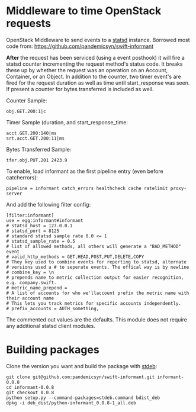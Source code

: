 # Middleware to time OpenStack requests

OpenStack Middleware to send events to a [statsd](http://github.com/etsy/statsd/ "statsd") instance.
Borrowed most code from: https://github.com/pandemicsyn/swift-informant

**After** the request has been serviced (using a event posthook) it will fire a statsd counter incrementing the request method's status code.  It breaks these up by whether the request was an operation on an Account, Container, or an Object. In addition to the counter, two timer event's are fired for the request duration as well as time until start_response was seen. If present a counter for bytes transferred is included as well.

Counter Sample:

    obj.GET.200:1|c

Timer Sample (duration, and start_response_time:

    acct.GET.200:140|ms
    srt.acct.GET.200:11|ms

Bytes Transferred Sample:

    tfer.obj.PUT.201 2423.9

To enable, load informant as the first pipeline entry (even before catcherrors):

    pipeline = informant catch_errors healthcheck cache ratelimit proxy-server

And add the following filter config:

    [filter:informant]
    use = egg:informant#informant
    # statsd_host = 127.0.0.1
    # statsd_port = 8125
    # standard statsd sample rate 0.0 <= 1
    # statsd_sample_rate = 0.5
    # list of allowed methods, all others will generate a "BAD_METHOD" event
    # valid_http_methods = GET,HEAD,POST,PUT,DELETE,COPY
    # They key used to combine events for reporting to statsd, alternate
    # versions used a # to seperate events. The offical way is by newline
    # combine_key = \n
    # prepends name to metric collection output for easier recognition, e.g. company.swift.
    # metric_name_prepend =
    # A list of accounts for who we'llaccount prefix the metric name with their account name
    # This lets you track metrics for specific accounts independently.
    # prefix_accounts = AUTH_something,

The commented out values are the defaults. This module does not require any additional statsd client modules.

# Building packages

Clone the version you want and build the package with [stdeb](https://github.com/astraw/stdeb "stdeb"):

    git clone git@github.com:pandemicsyn/swift-informant.git informant-0.0.8
    cd informant-0.0.8
    git checkout 0.0.8
    python setup.py --command-packages=stdeb.command bdist_deb
    dpkg -i deb_dist/python-informant_0.0.8-1_all.deb
